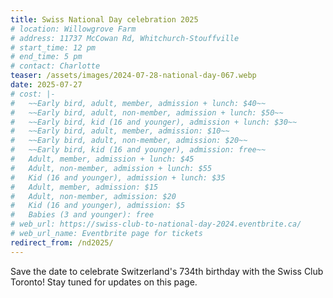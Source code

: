 ```yaml
---
title: Swiss National Day celebration 2025
# location: Willowgrove Farm
# address: 11737 McCowan Rd, Whitchurch-Stouffville
# start_time: 12 pm
# end_time: 5 pm
# contact: Charlotte
teaser: /assets/images/2024-07-28-national-day-067.webp
date: 2025-07-27
# cost: |-
#   ~~Early bird, adult, member, admission + lunch: $40~~
#   ~~Early bird, adult, non-member, admission + lunch: $50~~
#   ~~Early bird, kid (16 and younger), admission + lunch: $30~~
#   ~~Early bird, adult, member, admission: $10~~
#   ~~Early bird, adult, non-member, admission: $20~~
#   ~~Early bird, kid (16 and younger), admission: free~~
#   Adult, member, admission + lunch: $45
#   Adult, non-member, admission + lunch: $55
#   Kid (16 and younger), admission + lunch: $35
#   Adult, member, admission: $15
#   Adult, non-member, admission: $20
#   Kid (16 and younger), admission: $5
#   Babies (3 and younger): free
# web_url: https://swiss-club-to-national-day-2024.eventbrite.ca/
# web_url_name: Eventbrite page for tickets
redirect_from: /nd2025/
---
```


Save the date to celebrate Switzerland's 734th birthday with the Swiss Club
Toronto! Stay tuned for updates on this page.
